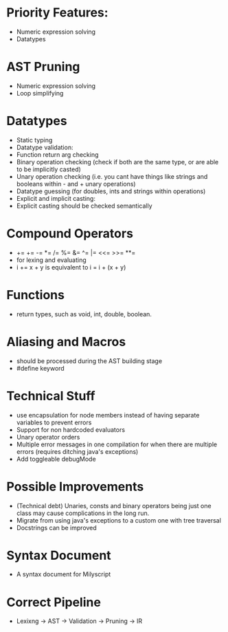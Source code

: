 # Priority Features:
 - Numeric expression solving
 - Datatypes

# AST Pruning
 - Numeric expression solving
 - Loop simplifying

# Datatypes
 - Static typing
 - Datatype validation:
  - Function return arg checking
  - Binary operation checking (check if both are the same type, or are able to be implicitly casted)
  - Unary operation checking (i.e. you cant have things like strings and booleans within - and + unary operations)
 - Datatype guessing (for doubles, ints and strings within operations)
 - Explicit and implicit casting:
  - Explicit casting should be checked semantically 

# Compound Operators
 - += += -= *= /= %= &= ^= |= <<= >>= **=
 - for lexing and evaluating
 - i += x + y    is equivalent to   i = i + (x + y)

# Functions
 - return types, such as void, int, double, boolean.

# Aliasing and Macros
 - should be processed during the AST building stage
 - #define keyword

# Technical Stuff
 - use encapsulation for node members instead of having separate variables to prevent errors
 - Support for non hardcoded evaluators
 - Unary operator orders
 - Multiple error messages in one compilation for when there are multiple errors (requires ditching java's exceptions)
 - Add toggleable debugMode

# Possible Improvements
 - (Technical debt) Unaries, consts and binary operators being just one class may cause complications in the long run. 
 - Migrate from using java's exceptions to a custom one with tree traversal
 - Docstrings can be improved

# Syntax Document
 - A syntax document for Milyscript

# Correct Pipeline
 - Lexixng -> AST -> Validation -> Pruning -> IR
